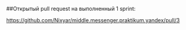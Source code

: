 ##Открытый pull request на выполненный 1 sprint:

https://github.com/Nixyar/middle.messenger.praktikum.yandex/pull/3
